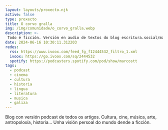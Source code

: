 ```yaml
---
layout: layouts/proxecto.njk
active: false
type: proxecto
title: O corvo gralla
img: /img/comunidade/o_corvo_gralla.webp
description: >-
 Todo é ficción. Versión en audio de textos do blog escritura.social/marcostaracido/
date: 2024-06-16 10:30:11.312203
redes:
  rss: https://www.ivoox.com/feed_fg_f12444532_filtro_1.xml
  ivoox: https://go.ivoox.com/sq/2444532
  spotify: https://podcasters.spotify.com/pod/show/marcostt
tags:
  - podcast
  - cinema
  - cultura
  - historia
  - lingua
  - literatura
  - musica
  - galiza
---
```


Blog con versión podcast de todos os artigos. Cultura, cine, música, arte, antropoloxía, historia... Unha visión persoal do mundo dende a ficción.
